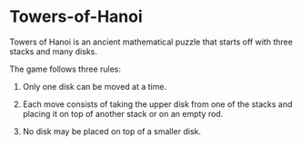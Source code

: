 # Towers-of-Hanoi
Towers of Hanoi is an ancient mathematical puzzle that starts off with three stacks and many disks.

The game follows three rules:

1. Only one disk can be moved at a time.

2. Each move consists of taking the upper disk from one of the stacks and placing it on top of another stack or on an empty rod.

3. No disk may be placed on top of a smaller disk.

